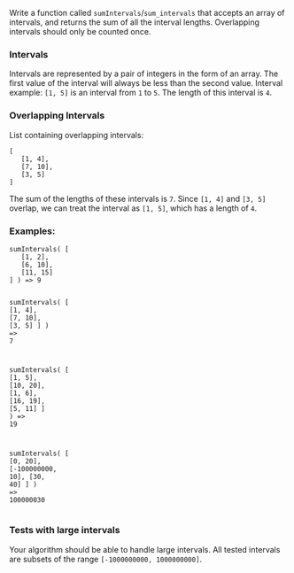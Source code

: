 <p>Write a function called <code>sumIntervals</code>/<code>sum_intervals</code> that accepts an array of intervals, and returns the sum of all the interval lengths. Overlapping intervals should only be counted once.</p>
<h3 id="intervals">Intervals</h3>
<p>Intervals are represented by a pair of integers in the form of an array. The first value of the interval will always be less than the second value. Interval example: <code>[1, 5]</code> is an interval from <code>1</code> to <code>5</code>. The length of this interval is <code>4</code>.</p>
<h3 id="overlapping-intervals">Overlapping Intervals</h3>
<p>List containing overlapping intervals:</p>
<pre><code class="language-c">[
   [<span class="cm-number">1</span>, <span class="cm-number">4</span>],
   [<span class="cm-number">7</span>, <span class="cm-number">10</span>],
   [<span class="cm-number">3</span>, <span class="cm-number">5</span>]
]
</code></pre>
<p>The sum of the lengths of these intervals is <code>7</code>. Since <code>[1, 4]</code> and <code>[3, 5]</code> overlap, we can treat the interval as <code>[1, 5]</code>, which has a length of <code>4</code>.</p>
<h3 id="examples">Examples:</h3>
<pre><code class="language-c"><span class="cm-variable">sumIntervals</span>( [
   [<span class="cm-number">1</span>, <span class="cm-number">2</span>],
   [<span class="cm-number">6</span>, <span class="cm-number">10</span>],
   [<span class="cm-number">11</span>, <span class="cm-number">15</span>]
] ) <span class="cm-operator">=&gt;</span> <span class="cm-number">9</span>

<span class="cm-variable">sumIntervals</span>( [
   [<span class="cm-number">1</span>, <span class="cm-number">4</span>],
   [<span class="cm-number">7</span>, <span class="cm-number">10</span>],
   [<span class="cm-number">3</span>, <span class="cm-number">5</span>]
] ) <span class="cm-operator">=&gt;</span> <span class="cm-number">7</span>

<span class="cm-variable">sumIntervals</span>( [
   [<span class="cm-number">1</span>, <span class="cm-number">5</span>],
   [<span class="cm-number">10</span>, <span class="cm-number">20</span>],
   [<span class="cm-number">1</span>, <span class="cm-number">6</span>],
   [<span class="cm-number">16</span>, <span class="cm-number">19</span>],
   [<span class="cm-number">5</span>, <span class="cm-number">11</span>]
] ) <span class="cm-operator">=&gt;</span> <span class="cm-number">19</span>

<span class="cm-variable">sumIntervals</span>( [
   [<span class="cm-number">0</span>, <span class="cm-number">20</span>],
   [<span class="cm-operator">-</span><span class="cm-number">100000000</span>, <span class="cm-number">10</span>],
   [<span class="cm-number">30</span>, <span class="cm-number">40</span>]
] ) <span class="cm-operator">=&gt;</span> <span class="cm-number">100000030</span>
</code></pre>
<h3 id="tests-with-large-intervals">Tests with large intervals</h3>
<p>Your algorithm should be able to handle large intervals. All tested intervals are subsets of the range <code>[-1000000000, 1000000000]</code>.</p>
